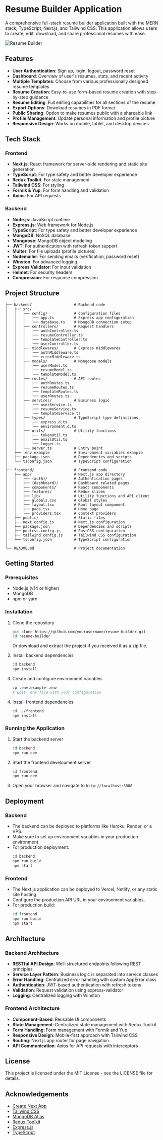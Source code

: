 # Resume Builder Application

A comprehensive full-stack resume builder application built with the MERN stack, TypeScript, Next.js, and Tailwind CSS. This application allows users to create, edit, download, and share professional resumes with ease.

![Resume Builder](https://via.placeholder.com/1200x630?text=Resume+Builder+Application)

## Features

- **User Authentication**: Sign up, login, logout, password reset
- **Dashboard**: Overview of user's resumes, stats, and recent activity
- **Multiple Templates**: Choose from various professionally designed resume templates
- **Resume Creation**: Easy-to-use form-based resume creation with step-by-step guidance
- **Resume Editing**: Full editing capabilities for all sections of the resume
- **Export Options**: Download resumes in PDF format
- **Public Sharing**: Option to make resumes public with a shareable link
- **Profile Management**: Update personal information and profile picture
- **Responsive Design**: Works on mobile, tablet, and desktop devices

## Tech Stack

### Frontend
- **Next.js**: React framework for server-side rendering and static site generation
- **TypeScript**: For type safety and better developer experience
- **Redux Toolkit**: For state management
- **Tailwind CSS**: For styling
- **Formik & Yup**: For form handling and validation
- **Axios**: For API requests

### Backend
- **Node.js**: JavaScript runtime
- **Express.js**: Web framework for Node.js
- **TypeScript**: For type safety and better developer experience
- **MongoDB**: NoSQL database
- **Mongoose**: MongoDB object modeling
- **JWT**: For authentication with refresh token support
- **Multer**: For file uploads (profile pictures)
- **Nodemailer**: For sending emails (verification, password reset)
- **Winston**: For advanced logging
- **Express Validator**: For input validation
- **Helmet**: For security headers
- **Compression**: For response compression

## Project Structure

```
├── backend/                   # Backend code
│   ├── src/
│   │   ├── config/            # Configuration files
│   │   │   ├── app.ts         # Express app configuration
│   │   │   └── database.ts    # MongoDB connection setup
│   │   ├── controllers/       # Request handlers
│   │   │   ├── authController.ts
│   │   │   ├── resumeController.ts
│   │   │   ├── templateController.ts
│   │   │   └── userController.ts
│   │   ├── middlewares/       # Express middlewares
│   │   │   ├── authMiddleware.ts
│   │   │   └── errorMiddleware.ts
│   │   ├── models/            # Mongoose models
│   │   │   ├── userModel.ts
│   │   │   ├── resumeModel.ts
│   │   │   └── templateModel.ts
│   │   ├── routes/            # API routes
│   │   │   ├── authRoutes.ts
│   │   │   ├── resumeRoutes.ts
│   │   │   ├── templateRoutes.ts
│   │   │   └── userRoutes.ts
│   │   ├── services/          # Business logic
│   │   │   ├── userService.ts
│   │   │   ├── resumeService.ts
│   │   │   └── templateService.ts
│   │   ├── types/             # TypeScript type definitions
│   │   │   ├── express.d.ts
│   │   │   └── environment.d.ts
│   │   ├── utils/             # Utility functions
│   │   │   ├── tokenUtil.ts
│   │   │   ├── emailUtil.ts
│   │   │   └── logger.ts
│   │   └── server.ts          # Entry point
│   ├── .env.example           # Environment variables example
│   ├── package.json           # Dependencies and scripts
│   └── tsconfig.json          # TypeScript configuration
│
├── frontend/                  # Frontend code
│   ├── app/                   # Next.js app directory
│   │   ├── (auth)/            # Authentication pages
│   │   ├── (dashboard)/       # Dashboard related pages
│   │   ├── components/        # React components
│   │   ├── features/          # Redux slices
│   │   ├── lib/               # Utility functions and API client
│   │   ├── globals.css        # Global styles
│   │   ├── layout.tsx         # Root layout component
│   │   ├── page.tsx           # Home page
│   │   └── providers.tsx      # Context providers
│   ├── public/                # Static files
│   ├── next.config.js         # Next.js configuration
│   ├── package.json           # Dependencies and scripts
│   ├── postcss.config.js      # PostCSS configuration
│   ├── tailwind.config.js     # Tailwind CSS configuration
│   └── tsconfig.json          # TypeScript configuration
│
└── README.md                  # Project documentation
```

## Getting Started

### Prerequisites

- Node.js (v14 or higher)
- MongoDB
- npm or yarn

### Installation

1. Clone the repository
   ```bash
   git clone https://github.com/yourusername/resume-builder.git
   cd resume-builder
   ```

   Or download and extract the project if you received it as a zip file.

2. Install backend dependencies
   ```bash
   cd backend
   npm install
   ```

3. Create and configure environment variables
   ```bash
   cp .env.example .env
   # Edit .env file with your configuration
   ```

4. Install frontend dependencies
   ```bash
   cd ../frontend
   npm install
   ```

### Running the Application

1. Start the backend server
   ```bash
   cd backend
   npm run dev
   ```

2. Start the frontend development server
   ```bash
   cd frontend
   npm run dev
   ```

3. Open your browser and navigate to `http://localhost:3000`

## Deployment

### Backend
- The backend can be deployed to platforms like Heroku, Render, or a VPS.
- Make sure to set up environment variables in your production environment.
- For production deployment:
  ```bash
  cd backend
  npm run build
  npm start
  ```

### Frontend
- The Next.js application can be deployed to Vercel, Netlify, or any static site hosting.
- Configure the production API URL in your environment variables.
- For production build:
  ```bash
  cd frontend
  npm run build
  npm start
  ```

## Architecture

### Backend Architecture
- **RESTful API Design**: Well-structured endpoints following REST principles
- **Service Layer Pattern**: Business logic is separated into service classes
- **Error Handling**: Centralized error handling with custom AppError class
- **Authentication**: JWT-based authentication with refresh tokens
- **Validation**: Request validation using express-validator
- **Logging**: Centralized logging with Winston

### Frontend Architecture
- **Component-Based**: Reusable UI components
- **State Management**: Centralized state management with Redux Toolkit
- **Form Handling**: Form management with Formik and Yup
- **Responsive Design**: Mobile-first approach with Tailwind CSS
- **Routing**: Next.js app router for page navigation
- **API Communication**: Axios for API requests with interceptors

## License

This project is licensed under the MIT License - see the LICENSE file for details.

## Acknowledgements

- [Create Next App](https://nextjs.org/docs/api-reference/create-next-app)
- [Tailwind CSS](https://tailwindcss.com/)
- [MongoDB Atlas](https://www.mongodb.com/cloud/atlas)
- [Redux Toolkit](https://redux-toolkit.js.org/)
- [Express.js](https://expressjs.com/)
- [TypeScript](https://www.typescriptlang.org/)